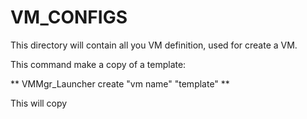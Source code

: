 # VM_CONFIGS

This directory will contain all you VM definition, used for create a VM.

This command make a copy of a template:

** VMMgr_Launcher create "vm name" "template" **

This will copy <template> in this directory, named <vm name>

Before start the vm, you can edit this file and customize as needed

***

If you plan to create many VMs using the same custom params, you will find
usefull to convert your customized config into template:

copy you customize vm def into Template directory, and change the following:

> script name: %%NAME%%

> ...

> description: Template for %%NAME%%

> ...

> NAME="%%NAME%%"


**%%NAME%%** will be further replaced by the name of your new VM.

You can now create new vm using this template:

** VMMgr_Launcher create "vm name" "new template" **
